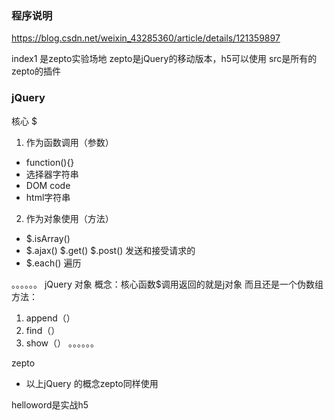 ### 程序说明

https://blog.csdn.net/weixin_43285360/article/details/121359897

index1 是zepto实验场地
zepto是jQuery的移动版本，h5可以使用
src是所有的zepto的插件


### jQuery

核心 $
1. 作为函数调用（参数）
* function(){}
* 选择器字符串
* DOM code
* html字符串

2. 作为对象使用（方法）
* $.isArray()
* $.ajax() $.get() $.post() 发送和接受请求的
* $.each() 遍历

。。。。。。
jQuery 对象
概念：核心函数$调用返回的就是j对象  而且还是一个伪数组
方法：
1. append（）
2. find（）
3. show（）
。。。。。。


zepto 
* 以上jQuery 的概念zepto同样使用

helloword是实战h5
 